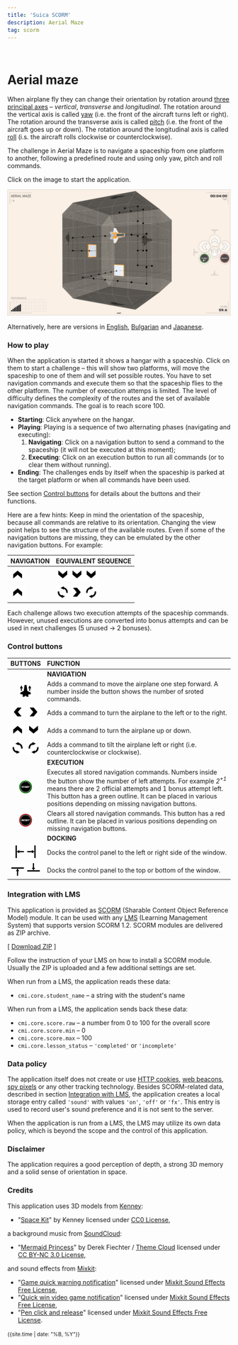 ```yaml
---
title: 'Suica SCORM'
description: Aerial Maze
tag: scorm
---
```


&nbsp;
# Aerial maze

When airplane fly they can change their orientation by rotation around [three principal axes](https://en.wikipedia.org/wiki/Aircraft_principal_axes) &ndash; <em>vertical</em>, <em>transverse</em> and <em>longitudinal</em>. The rotation around the vertical axis is called [yaw](https://howthingsfly.si.edu/flight-dynamics/roll-pitch-and-yaw) (i.e. the front of the aircraft turns left or right). The rotation around the transverse axis is called [pitch](https://howthingsfly.si.edu/flight-dynamics/roll-pitch-and-yaw) (i.e. the front of the aircraft goes up or down). The rotation around the longitudinal axis is called [roll](https://howthingsfly.si.edu/flight-dynamics/roll-pitch-and-yaw) (i.s. the aircraft rolls clockwise or counterclockwise). 

The challenge in Aerial Maze is to navigate a spaceship from one platform to another, following a predefined route and using only yaw, pitch and roll commands.

Click on the image to start the application.

[<img src="docs/snapshot.jpg">](aerial-maze.html)

Alternatively, here are versions in [English](aerial-maze.html?lang=en), [Bulgarian](aerial-maze.html?lang=bg) and [Japanese](aerial-maze.html?lang=jp).

### How to play

When the application is started it shows a hangar with a spaceship. Click on them to start a challenge &ndash; this will show two platforms, will move the spaceship to one of them and will set possible routes. You have to set navigation commands and execute them so that the spaceship flies to the other platform. The number of execution attemps is limited. The level of difficulty defines the complexity of the routes and the set of available navigation commands. The goal is to reach score 100. 

- **Starting**: Click anywhere on the hangar.
- **Playing**: Playing is a sequence of two alternating phases (navigating and executing):
	1. **Navigating**: Click on a navigation button to send a command to the spaceship (it will not be executed at this moment);
	2. **Executing**: Click on an execution button to run all commands (or to clear them without running).
- **Ending**: The challenges ends by itself when the spaceship is parked at the target platform or when all commands have been used.

See section [Control buttons](#control-buttons) for details about the buttons and their functions.

Here are a few hints: Keep in mind the orientation of the spaceship, because all commands are relative to its orientation. Changing the view point helps to see the structure of the available routes. Even if some of the navigation buttons are missing, they can be emulated by the other navigation buttons. For example:

| NAVIGATION | EQUIVALENT SEQUENCE |
| --- | --- |
| <img src="docs/up.png"> | <img src="docs/down.png"><img src="docs/down.png"><img src="docs/down.png"> |
| <img src="docs/up.png"> | <img src="docs/rollccw.png"><img src="docs/right.png"><img src="docs/rollcw.png"> |

Each challenge allows two execution attempts of the spaceship commands. However, unused executions are converted into bonus attempts and can be used in next challenges (5 unused &rarr; 2 bonuses).

### Control buttons

| BUTTONS | FUNCTION |
| :---: | :-- |
| | **NAVIGATION** |
| <img src="docs/forward.png"> | Adds a command to move the airplane one step forward. A number inside the button shows the number of sroted commands. |
| <img src="docs/left.png"> <img src="docs/right.png"> | Adds a command to turn the airplane to the left or to the right. |
| <img src="docs/up.png"> <img src="docs/down.png"> | Adds a command to turn the airplane up or down. |
| <img src="docs/rollccw.png"> <img src="docs/rollcw.png"> | Adds a command to tilt the airplane left or right (i.e. counterclockwise or clockwise). |
| | **EXECUTION** |
| <img src="docs/start.png"> | Executes all stored navigation commands. Numbers inside the button show the number of left attempts. For example *2<sup>+1</sup>* means there are 2 official attempts and 1 bonus attempt left. This button has a green outline. It can be placed in various positions depending on missing navigation buttons. |
| <img src="docs/reset.png"> | Clears all stored navigation commands. This button has a red outline. It can be placed in various positions depending on missing navigation buttons. |
| | **DOCKING** |
| <img src="docs/pan_left.png"> <img src="docs/pan_right.png"> | Docks the control panel to the left or right side of the window. |
| <img src="docs/pan_top.png"> <img src="docs/pan_bottom.png"> | Docks the control panel to the top or bottom of the window. |



### Integration with LMS

This application is provided as [SCORM](https://scorm.com/scorm-explained/one-minute-scorm-overview/) (Sharable Content Object Reference Model) module. It can be used with any [LMS](https://en.wikipedia.org/wiki/Learning_management_system) (Learning Management System) that supports version SCORM 1.2. SCORM modules are delivered as ZIP archive.

[ [Download ZIP](../../bin/aerial-maze.zip) ]

Follow the instruction of your LMS on how to install a SCORM module. Usually the ZIP is uploaded and a few additional settings are set.

When run from a LMS, the application reads these data:
- `cmi.core.student_name` &ndash; a string with the student's name

When run from a LMS, the application sends back these data:

- `cmi.core.score.raw` &ndash; a number from 0 to 100 for the overall score
- `cmi.core.score.min` &ndash; 0
- `cmi.core.score.max` &ndash; 100
- `cmi.core.lesson_status` &ndash; `'completed'` or `'incomplete'`

### Data policy

The application itself does not create or use [HTTP cookies](https://developer.mozilla.org/en-US/docs/Web/HTTP/Cookies), [web beacons](https://en.wikipedia.org/wiki/Web_beacon), [spy pixels](https://en.wikipedia.org/wiki/Spy_pixel) or any other tracking technology. Besides SCORM-related data, described in section [Integration with LMS](#integration-with-lms), the application creates a local storage entry called `'sound'` with values `'on'`, `'off'` or `'fx'`. This entry is used to record user's sound preference and it is not sent to the server.

When the application is run from a LMS, the LMS may utilize its own data policy, which is beyond the scope and the control of this application.

### Disclaimer

The application requires a good perception of depth, a strong 3D memory and a solid sense of orientation in space.

### Credits

This application uses 3D models from [Kenney](https://www.kenney.nl/):

- "[Space Kit](https://www.kenney.nl/assets/space-kit)" by Kenney licensed under [CC0 License](http://creativecommons.org/publicdomain/zero/1.0/),


a background music from [SoundCloud](https://soundcloud.com):

- "[Mermaid Princess](https://soundcloud.com/dfiechter2/mermaid-princess)" by Derek Fiechter / [Theme Cloud](https://soundcloud.com/dfiechter2)  licensed under [CC BY-NC 3.0 License](https://creativecommons.org/licenses/by-nc/3.0/),

and sound effects from [Mixkit](https://mixkit.co/):

- "[Game quick warning notification](https://mixkit.co/free-sound-effects/click/)" licensed under [Mixkit Sound Effects Free License](https://mixkit.co/license/#sfxFree),
- "[Quick win video game notification](https://mixkit.co/free-sound-effects/click/)" licensed under [Mixkit Sound Effects Free License](https://mixkit.co/license/#sfxFree),
- "[Pen click and release](https://mixkit.co/free-sound-effects/click/)" licensed under [Mixkit Sound Effects Free License](https://mixkit.co/license/#sfxFree).


	
<small>{{site.time | date: "%B, %Y"}}</small>